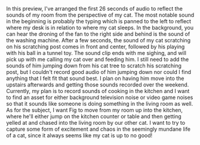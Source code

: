 In this preview, I've arranged the first 26 seconds of audio to reflect the sounds of my room from the perspective of my cat. The most notable sound in the beginning is probably the typing which is panned to the left to reflect where my desk is in relation to where my cat sleeps. In the background, you can hear the droning of the fan to the right side and behind is the sound of the washing machine. After a few seconds, the sound of my cat scratching on his scratching post comes in front and center, followed by his playing with his ball in a tunnel toy. The sound clip ends with me sighing, and will pick up with me calling my cat over and feeding him. I still need to add the sounds of him jumping down from his cat tree to scratch his scratching post, but I couldn't record good audio of him jumping down nor could I find anything that I felt fit that sound best. I plan on having him move into the upstairs afterwards and getting those sounds recorded over the weekend. Currently, my plan is to record sounds of cooking in the kitchen and I want to find an asset for either background television noise or video game noises so that it sounds like someone is doing something in the living room as well. As for the subject, I want Fig to move from my room up into the kitchen, where he'll either jump on the kitchen counter or table and then getting yelled at and chased into the living room by our other cat. I want to try to capture some form of excitement and chaos in the seemingly mundane life of a cat, since it always seems like my cat is up to no good!
